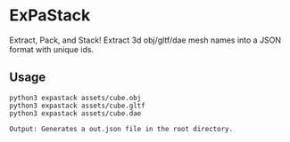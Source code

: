 # ExPaStack
Extract, Pack, and Stack! Extract 3d obj/gltf/dae mesh names into a JSON format with unique ids.

## Usage
```
python3 expastack assets/cube.obj
python3 expastack assets/cube.gltf
python3 expastack assets/cube.dae
```

```
Output: Generates a out.json file in the root directory.
```
